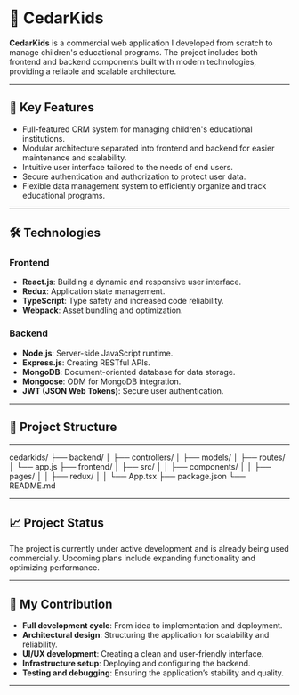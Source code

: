 # 🌿 CedarKids

**CedarKids** is a commercial web application I developed from scratch to manage children's educational programs. The project includes both frontend and backend components built with modern technologies, providing a reliable and scalable architecture.

---

## 🚀 Key Features

- Full-featured CRM system for managing children's educational institutions.
- Modular architecture separated into frontend and backend for easier maintenance and scalability.
- Intuitive user interface tailored to the needs of end users.
- Secure authentication and authorization to protect user data.
- Flexible data management system to efficiently organize and track educational programs.

---

## 🛠️ Technologies

### Frontend

- **React.js**: Building a dynamic and responsive user interface.
- **Redux**: Application state management.
- **TypeScript**: Type safety and increased code reliability.
- **Webpack**: Asset bundling and optimization.

### Backend

- **Node.js**: Server-side JavaScript runtime.
- **Express.js**: Creating RESTful APIs.
- **MongoDB**: Document-oriented database for data storage.
- **Mongoose**: ODM for MongoDB integration.
- **JWT (JSON Web Tokens)**: Secure user authentication.

---

## 🧩 Project Structure

--- 


cedarkids/
├── backend/
│   ├── controllers/
│   ├── models/
│   ├── routes/
│   └── app.js
├── frontend/
│   ├── src/
│   │   ├── components/
│   │   ├── pages/
│   │   ├── redux/
│   │   └── App.tsx
├── package.json
└── README.md

---

## 📈 Project Status

The project is currently under active development and is already being used commercially. Upcoming plans include expanding functionality and optimizing performance.

---

## 💼 My Contribution

- **Full development cycle**: From idea to implementation and deployment.
- **Architectural design**: Structuring the application for scalability and reliability.
- **UI/UX development**: Creating a clean and user-friendly interface.
- **Infrastructure setup**: Deploying and configuring the backend.
- **Testing and debugging**: Ensuring the application’s stability and quality.

---
